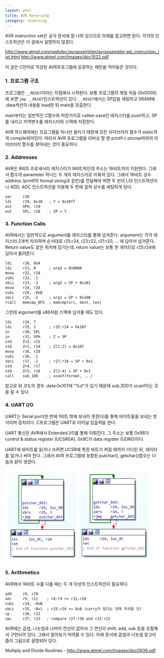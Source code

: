 ```yaml
---
layout: post
title: AVR Reversing
category: reversing
---
```


AVR instruction set은 공식 문서에 잘 나와 있으므로 아래를 참고하면 된다. 각각의 인스트럭션은 이 글에서 설명하지 않겠다.

<http://www.atmel.com/webdoc/avrassembler/avrassembler.wb_instruction_list.html>
<http://www.atmel.com/Images/doc1022.pdf>

이 글은 C언어로 작성된 AVR프로그램에 등장하는 패턴을 적어놓은 것이다.

### 1. 프로그램 구조

프로그램은 `__RESET`이라는 지점에서 시작한다. 보통 프로그램의 제일 처음 (0x0000)에 보면 `jmp __RESET`인스트럭션이 있다. `__RESET`에서는 SP값을 세팅하고 SRAM에 .data섹션의 내용을 load한 뒤 main을 호출한다.

main부터는 일반적인 C함수와 마찬가지로 callee-save인 레지스터를 push하고, SP를 내리고 지역변수를 레지스터와 스택에 저장한다.

AVR 하드웨어에는 프로그램을 하나만 올리기 때문에 모든 라이브러리 함수가 static하게 compile되어있다. 따라서 AVR 프로그램을 리버싱 할 땐 printf나 strcmp따위의 라이브러리 함수를 찾아내는 것이 중요하다.

<!--more-->

### 2. Addresses

AVR은 8비트 프로세서라 레지스터가 8비트씩인데 주소는 16비트까지 지원한다. 그래서 함수의 parameter 하나는 두 개의 레지스터로 이뤄져 있다. 그래서 16비트  상수 address (printf의 format string과 같은)를 전달해야 하면 두 번의 LDI 인스트럭션이나 ADD, ADC 인스트럭션을 이용해 두 번에 걸쳐 상수를 세팅하게 된다.

```
ser     r28
ldi     r29, 0x10   ; Y = 0x10ff
out     SPH, r29
out     SPL, r28    ; SP = Y
```

### 3. Function Calls

AVR에서는 일반적으로 argument를 레지스터를 통해 넘겨준다. argument는 각각 레지스터 2개씩 차지하며 순서대로 r25:r24, r23:r22, r21:r20, ... 에 담아서 넘겨준다. Return value도 같은 위치에 담기는데, return value는 보통 한 개이므로 r25:r24에 담아서 돌려준다.

```
ldi     r20, 0xA
ldi     r21, 0      ; arg3 = 0x000A
movw    r22, r28
subi    r22, -1
sbci    r23, -2     ; arg2 = SP + 0x101
movw    r24, r28
subi    r24, -0xB
sbci    r25, -2     ; arg1 = SP + 0x10B
rcall   memcmp_8F5  ; memcmp(src, dest, len)
```

그런데 argument를 x86처럼 스택에 넘겨줄 때도 있다.

```
ldi     r24, 7
ldi     r25, 1      ; r25:r24 = 0x107
in      r30, SPL
in      r31, SPH    ; Z = SP
std     Z+2, r25
std     Z+1, r24    ; Z[1:2] = 0x107
movw    r16, r28
subi    r16, -1
sbci    r17, -1     ; r17:r16 = SP + 0x1
std     Z+4, r17
std     Z+3, r16    ; Z[3:4] = SP + 0x1
call    sub_1DD     ; scanf(format, ...)
```

참고로 위 코드의 경우 .data:0x107에 "%d"가 있기 때문에 sub_1DD가 scanf라는 것을 알 수 있다.

### 4. UART I/O

UART는 Serial port(한 번에 1비트 밖에 보내지 못한다)를 통해 바이트들을 보내는 방식이며 장치이다. C프로그램은 UART로 터미널 입출력을 한다.

UART 통신은 AVR에서 Extended I/O를 통해 이뤄진다. 그 주소는 보통 0x9B가 control & status register (UCSR0A), 0x9C가 data register (UDR0)이다.

UART에 바이트를 읽거나 쓰려면 UCSR에 특정 비트가 켜질 때까지 기다린 뒤, 데이터를 일거나 써야 한다. 그래서 AVR 프로그램에 포함된 putchar(), getchar()함수는 다음과 같이 생겼다.

![UART](/assets/2015/09/avr_uart.jpeg)

### 5. Arithmetics

AVR에서 16비트 수를 다룰 때는 두 개 이상의 인스트럭션이 필요하다.

```
add     r8, r20
adc     r9, r21    ; r8:r9 += r21:r20
subi    r24, -0xB
sbci    r25, -0x1  ; r25:r24 += 0xB (carry가 있다는 것에 주의할 것)
cp      r26, r22
cpc     r27, r23   ; compare r27:r26 and r23:r22
```

AVR에는 곱셉, 나눗셈과 나머지 연산이 없어서 그 연산이 shift, add, sub 등을 조합해서 구현되어 있다. 그래서 알아보기 어려울 수 있다. 아래 문서에 곱셈과 나눗셈 알고리즘이 그림으로 설명되어 있다.

Multiply and Divide Routines - <http://www.atmel.com/Images/doc0936.pdf>



